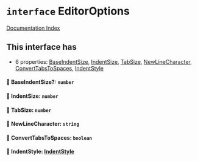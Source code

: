 # `interface` EditorOptions

[Documentation Index](../README.md)

## This interface has

- 6 properties:
[BaseIndentSize](#-baseindentsize-number),
[IndentSize](#-indentsize-number),
[TabSize](#-tabsize-number),
[NewLineCharacter](#-newlinecharacter-string),
[ConvertTabsToSpaces](#-converttabstospaces-boolean),
[IndentStyle](#-indentstyle-indentstyle)


#### 📄 BaseIndentSize?: `number`



#### 📄 IndentSize: `number`



#### 📄 TabSize: `number`



#### 📄 NewLineCharacter: `string`



#### 📄 ConvertTabsToSpaces: `boolean`



#### 📄 IndentStyle: [IndentStyle](../private.enum.IndentStyle/README.md)



